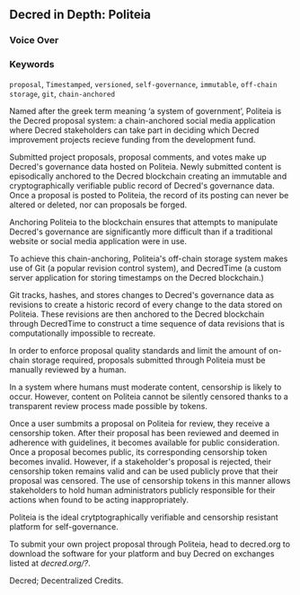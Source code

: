 ## Decred in Depth: Politeia
### Voice Over

### Keywords
`proposal`, `Timestamped`, `versioned`, `self-governance`, `immutable`, `off-chain storage`, `git`, `chain-anchored`

Named after the greek term meaning ‘a system of government’, Politeia is the Decred proposal system: a chain-anchored social media application where Decred stakeholders can take part in deciding which Decred improvement projects recieve funding from the development fund. 

Submitted project proposals, proposal comments, and votes make up Decred's governance data hosted on Politeia. Newly submitted content is episodically anchored to the Decred blockchain creating an immutable and cryptographically verifiable public record of Decred's governance data. Once a proposal is posted to Politeia, the record of its posting can never be altered or deleted, nor can proposals be forged. 

Anchoring Politeia to the blockchain ensures that attempts to manipulate Decred's governance are significantly more difficult than if a traditional website or social media application were in use.

To achieve this chain-anchoring, Politeia's off-chain storage system makes use of Git (a popular revision control system), and DecredTime (a custom server application for storing timestamps on the Decred blockchain.)

Git tracks, hashes, and stores changes to Decred's governance data as revisions to create a historic record of every change to the data stored on Politeia. These revisions are then anchored to the Decred blockchain through DecredTime to construct a time sequence of data revisions that is computationally impossible to recreate.

In order to enforce proposal quality standards and limit the amount of on-chain storage required, proposals submitted through Politeia must be manually reviewed by a human.

In a system where humans must moderate content, censorship is likely to occur. However, content on Politeia cannot be silently censored thanks to a transparent review process made possible by tokens.

Once a user sumbmits a proposal on Politeia for review, they receive a censorship token. After their proposal has been reviewed and deemed in adherence with guidelines, it becomes available for public consideration. Once a proposal becomes public, its corresponding censorship token becomes invalid. However, if a stakeholder's proposal is rejected, their censorship token remains valid and can be used publicly prove that their proposal was censored. The use of censorship tokens in this manner allows stakeholders to hold human administrators publicly responsible for their actions when found to be acting inappropriately.

Politeia is the ideal crytptographically verifiable and censorship resistant platform for self-governance. 

To submit your own project proposal through Politeia, head to decred.org to download the software for your platform and buy Decred on exchanges listed at _decred.org/?_.

Decred; Decentralized Credits.


 	
